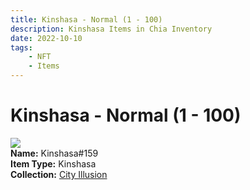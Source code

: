 ```yaml
---
title: Kinshasa - Normal (1 - 100)
description: Kinshasa Items in Chia Inventory
date: 2022-10-10
tags:
    - NFT
    - Items
---
```


# Kinshasa - Normal (1 - 100)
<div class="item_thumbnail">
<img loading="lazy" src="https://qqxq7tefz23w42pup3yqro5u6qlia2uzdpmxn6nf5hf2d6woke.arweave.net/hC8PzIXOt25p9H7xCLu09BaAap-kb2Xb5penLofrOUQ"><br/>
<div><strong>Name:</strong> Kinshasa#159</div>
<div><strong>Item Type:</strong> Kinshasa</div>
<div><strong>Collection:</strong> <a href="https://www.spacescan.io/xch/nft/collection/col1lend2dcn558km4wcwta4xnkfv3xpcmlp9kyt0m909emvfxechlyqdl5ndg">City Illusion</a></div>
</div>

